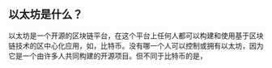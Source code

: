 ## 以太坊是什么？

以太坊是一个开源的区块链平台，在这个平台上任何人都可以构建和使用基于区块链技术的区中心化应用，如，比特币。没有哪一个人可以控制或拥有以太坊，因为它是一个由许多人共同构建的开源项目。但不同于比特币的是，

